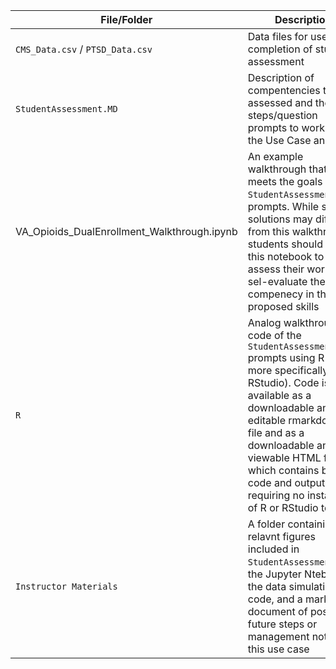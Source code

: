 

|**File/Folder**| **Description**|
|------|------|
|`CMS_Data.csv` / `PTSD_Data.csv` | Data files for use in completion of student assessment|
|`StudentAssessment.MD`| Description of compentencies to be assessed and the steps/question prompts to work with the Use Case and|
|VA_Opioids_DualEnrollment_Walkthrough.ipynb| An example walkthrough that meets the goals of the `StudentAssessment.MD`'s prompts. While student solutions may differ from this walkthrough, students should use this notebook to self-assess their work and sel-evaluate their compenecy in the proposed skills|
|`R`|Analog walkthrough code of the `StudentAssessment.MD` prompts using R (and more specifically RStudio). Code is available as a downloadable and editable rmarkdown file and as a downloadable and viewable HTML file, which contains both code and output while requiring no installation of R or RStudio to view|
|`Instructor Materials`|A folder containing relavnt figures included in `StudentAssessment.MD`, the Jupyter Ntebook of the data simulation code, and a markdown document of possible future steps or management notes of this use case|
